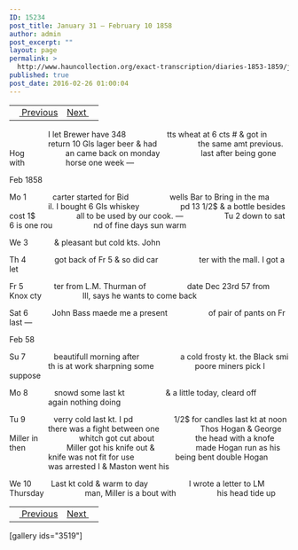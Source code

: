 ```yaml
---
ID: 15234
post_title: January 31 – February 10 1858
author: admin
post_excerpt: ""
layout: page
permalink: >
  http://www.hauncollection.org/exact-transcription/diaries-1853-1859/january-31-february-10-1858/
published: true
post_date: 2016-02-26 01:00:04
---
```

<table style="width: 100%;" align="center">
<tbody>
<tr>
<td><a href="http://www.hauncollection.org/version-2/diaries-1853-1859/january-22-january-31-1858/"><img src="https://lh3.googleusercontent.com/-EFJpxxNiPNw/VqgtWBCZrMI/AAAAAAAAAFU/WfY4lPFWWkg/s800-Ic42/Soeb-Plain-Arrows-8-10px.png" alt="" width="10" height="10" /> Previous</a></td>
<td style="text-align: right;"><a href="http://www.hauncollection.org/version-2/diaries-1853-1859/february-11-february-16-1858/">Next <img src="https://lh3.googleusercontent.com/-67k0cYlpXHw/VqgtWKz1MXI/AAAAAAAAAFU/k9PW_Piyurk/s800-Ic42/Soeb-Plain-Arrows-5-10px.png" alt="" width="10" height="10" /></a></td>
</tr>
</tbody>
</table>
<span style="margin-left: 70px;"> I let Brewer have 348
<span style="margin-left: 70px;">tts wheat at 6 cts # &amp; got in
<span style="margin-left: 70px;">return 10 Gls lager beer &amp; had
<span style="margin-left: 70px;">the same amt previous. Hog
<span style="margin-left: 70px;">an came back on monday
<span style="margin-left: 70px;">last after being gone with
<span style="margin-left: 70px;">horse one week —</span></span></span></span></span></span></span>

Feb 1858

Mo 1            carter started for Bid
<span style="margin-left: 70px;">wells Bar to Bring in the ma
<span style="margin-left: 70px;">il. I bought 6 Gls whiskey
<span style="margin-left: 70px;">pd 13 1/2$ &amp; a bottle besides cost 1$
<span style="margin-left: 70px;">all to be used by our cook. —
<span style="margin-left: 70px;">Tu 2 down to sat 6 is one rou
<span style="margin-left: 70px;">nd of fine days sun warm</span></span></span></span></span></span>

We 3            &amp; pleasant but cold kts. John

Th 4             got back of Fr 5 &amp; so did car
<span style="margin-left: 70px;">ter with the mall. I got a let</span>

Fr 5              ter from L.M. Thurman of
<span style="margin-left: 70px;">date Dec 23rd 57 from Knox cty
<span style="margin-left: 70px;">Ill, says he wants to come back</span></span>

Sat 6           John Bass maede me a present
<span style="margin-left: 70px;">of pair of pants on Fr last —</span>

Feb 58

Su 7             beautifull morning after
<span style="margin-left: 70px;">a cold frosty kt. the Black smi
<span style="margin-left: 70px;">th is at work sharpning some
<span style="margin-left: 70px;">poore miners pick I suppose</span></span></span>

Mo 8            snowd some last kt
<span style="margin-left: 70px;">&amp; a little today, cleard off
<span style="margin-left: 70px;">again nothing doing</span></span>

Tu 9             verry cold last kt. I pd
<span style="margin-left: 70px;">1/2$ for candles last kt at noon
<span style="margin-left: 70px;">there was a fight between one
<span style="margin-left: 70px;">Thos Hogan &amp; George Miller in
<span style="margin-left: 70px;">whitch got cut about
<span style="margin-left: 70px;">the head with a knofe then
<span style="margin-left: 70px;">Miller got his knife out &amp;
<span style="margin-left: 70px;">made Hogan run as his
<span style="margin-left: 70px;">knife was not fit for use
<span style="margin-left: 70px;">being bent double Hogan
<span style="margin-left: 70px;">was arrested I &amp; Maston went his</span></span></span></span></span></span></span></span></span></span>

We 10         Last kt cold &amp; warm to day
<span style="margin-left: 70px;">I wrote a letter to LM Thursday
<span style="margin-left: 70px;">man, Miller is a bout with
<span style="margin-left: 70px;">his head tide up</span></span></span>
<table style="width: 100%;" align="center">
<tbody>
<tr>
<td><a href="http://www.hauncollection.org/version-2/diaries-1853-1859/january-22-january-31-1858/"><img src="https://lh3.googleusercontent.com/-EFJpxxNiPNw/VqgtWBCZrMI/AAAAAAAAAFU/WfY4lPFWWkg/s800-Ic42/Soeb-Plain-Arrows-8-10px.png" alt="" width="10" height="10" /> Previous</a></td>
<td style="text-align: right;"><a href="http://www.hauncollection.org/version-2/diaries-1853-1859/february-11-february-16-1858/">Next <img src="https://lh3.googleusercontent.com/-67k0cYlpXHw/VqgtWKz1MXI/AAAAAAAAAFU/k9PW_Piyurk/s800-Ic42/Soeb-Plain-Arrows-5-10px.png" alt="" width="10" height="10" /></a></td>
</tr>
</tbody>
</table>
[gallery ids="3519"]